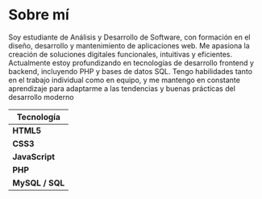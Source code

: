 # Sobre mí
Soy estudiante de Análisis y Desarrollo de Software, con formación en el diseño, desarrollo y mantenimiento de aplicaciones web. Me apasiona la creación de soluciones digitales funcionales, intuitivas y eficientes. Actualmente estoy profundizando en tecnologías de desarrollo frontend y backend, incluyendo PHP y bases de datos SQL. Tengo habilidades tanto en el trabajo individual como en equipo, y me mantengo en constante aprendizaje para adaptarme a las tendencias y buenas prácticas del desarrollo moderno


| Tecnología      |                                                                                                                               
| --------------- | 
| **HTML5**       | <img src="https://img.shields.io/badge/HTML5-E34F26?style=for-the-badge&logo=html5&logoColor=white" alt="HTML5 Logo"/>                
| **CSS3**        | <img src="https://img.shields.io/badge/CSS3-1572B6?style=for-the-badge&logo=css3&logoColor=white" alt="CSS3 Logo"/>                                       
| **JavaScript**  | <img src="https://img.shields.io/badge/JavaScript-F7DF1E?style=for-the-badge&logo=javascript&logoColor=black" alt="JavaScript Logo"/>                         
| **PHP**         | <img src="https://img.shields.io/badge/PHP-777BB4?style=for-the-badge&logo=php&logoColor=white" alt="PHP Logo"/>                                         
| **MySQL / SQL** | <img src="https://img.shields.io/badge/MySQL-4479A1?style=for-the-badge&logo=mysql&logoColor=white" alt="MySQL Logo"/>                

